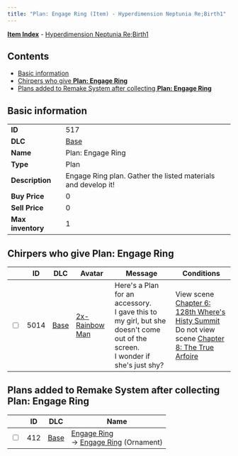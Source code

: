 ```yaml
---
title: "Plan: Engage Ring (Item) - Hyperdimension Neptunia Re;Birth1"
---
```


[**Item Index**](/neptunia/rb1/item/index.html) - [Hyperdimension Neptunia Re;Birth1](/neptunia/rb1)

## Contents

- [Basic information](#basic-information)
- [Chirpers who give **Plan: Engage Ring**](#chirpers-who-give-plan-engage-ring)
- [Plans added to Remake System after collecting **Plan: Engage Ring**](#plans-added-to-remake-system-after-collecting-plan-engage-ring)

## Basic information

|   |   |
| -- | -- |
| **ID** | 517 |
| **DLC** | [Base](/neptunia/rb1/dlc/1-base.html) |
| **Name** | Plan: Engage Ring |
| **Type** | Plan |
| **Description** | Engage Ring plan. Gather the listed materials and develop it! |
| **Buy Price** | 0 |
| **Sell Price** | 0 |
| **Max inventory** | 1 |

## Chirpers who give **Plan: Engage Ring**

|    | ID | DLC | Avatar | Message | Conditions |
| -- | -- | --- | ------ | ------- | ---------- |
| <input type="checkbox" id="rb1-chirper-event-1-5014" class="trackbox" /> | 5014 | [Base](/neptunia/rb1/dlc/1-base.html) | [2x-Rainbow Man](/neptunia/rb1/avatar/1-218-2x-rainbow-man.html) | Here's a Plan for an accessory.<br />I gave this to my girl, but she doesn't come out of the screen.<br />I wonder if she's just shy? | View scene [Chapter 6: 128th Where's Histy Summit](/neptunia/rb1/scene/1-601-chapter-6-128th-wheres-histy-summit.html)<br />Do not view scene [Chapter 8: The True Arfoire](/neptunia/rb1/scene/1-807-chapter-8-the-true-arfoire.html) |

## Plans added to Remake System after collecting **Plan: Engage Ring**

|    | ID | DLC | Name |
| -- | -- | --- | ---- |
| <input type="checkbox" id="rb1-remake-1-412" class="trackbox" /> | 412 | [Base](/neptunia/rb1/dlc/1-base.html) | [Engage Ring](/neptunia/rb1/remake/1-412-engage-ring.html)<br />→ [Engage Ring](/neptunia/rb1/item/1-2738-engage-ring.html) (Ornament) |